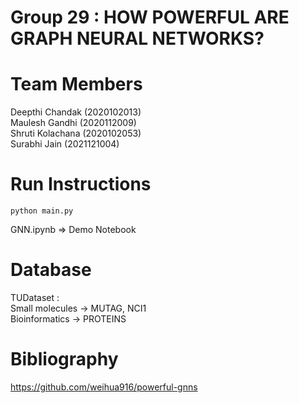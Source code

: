 # Group 29 : HOW POWERFUL ARE GRAPH NEURAL NETWORKS?

# Team Members
Deepthi Chandak (2020102013)  
Maulesh Gandhi (2020112009)  
Shruti Kolachana (2020102053)  
Surabhi Jain (2021121004)  

# Run Instructions
```
python main.py
```
GNN.ipynb => Demo Notebook

# Database
TUDataset :  
Small molecules -> MUTAG, NCI1  
Bioinformatics -> PROTEINS  

# Bibliography
https://github.com/weihua916/powerful-gnns  
